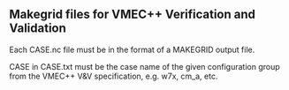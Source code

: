 ## Makegrid files for VMEC++ Verification and Validation

Each CASE.nc file must be in the format of a MAKEGRID output file.

CASE in CASE.txt must be the case name of the given configuration group from the VMEC++ V&V
specification, e.g. w7x, cm_a, etc.
